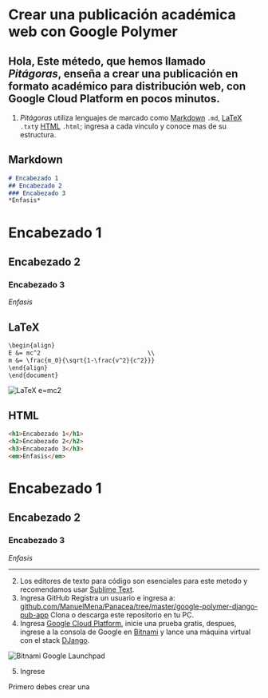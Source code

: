 # Crear una publicación académica web con Google Polymer

Hola, Este métedo, que hemos llamado *Pitágoras*, enseña a crear una publicación en formato académico para distribución web, con Google Cloud Platform en pocos minutos.
------
1. *Pitágoras* utiliza lenguajes de marcado como [Markdown](https://es.wikipedia.org/wiki/Markdown) ```.md```, [LaTeX](https://es.wikipedia.org/wiki/LaTeX) ```.txt```y [HTML](https://es.wikipedia.org/wiki/HTML) ```.html```; ingresa a cada vinculo y conoce mas de su estructura.


Markdown
---
```md
# Encabezado 1
## Encabezado 2
### Encabezado 3
*Enfasis*
```
# Encabezado 1
## Encabezado 2
### Encabezado 3
*Enfasis*

LaTeX
---
```txt
\begin{align}
E &= mc^2                              \\
m &= \frac{m_0}{\sqrt{1-\frac{v^2}{c^2}}}
\end{align}
\end{document}
```
![LaTeX e=mc2](https://storage.googleapis.com/panaceaapp/emclatex.png)

HTML
---
```md
<h1>Encabezado 1</h1>
<h2>Encabezado 2</h2>
<h3>Encabezado 3</h3>
<em>Enfasis</em>
```
# Encabezado 1
## Encabezado 2
### Encabezado 3
*Enfasis*

---

2. Los editores de texto para código son esenciales para este metodo y recomendamos usar [Sublime Text](https://www.sublimetext.com/).
3. Ingresa GitHub Registra un usuario e ingresa a: [github.com/ManuelMena/Panacea/tree/master/google-polymer-django-pub-app](https://github.com/ManuelMena/Panacea/tree/master/google-polymer-django-pub-app) Clona o descarga este repositorio en tu PC.
4. Ingresa [Google Cloud Platform](https://cloud.google.com/), inicie una prueba gratis, despues, ingrese a la consola de Google en [Bitnami](https://bitnami.com/) y lance una máquina virtual con el stack [DJango](https://bitnami.com/stack/django).

![Bitnami Google Launchpad](https://storage.googleapis.com/panaceaapp/bitnamigooglelaunchpad.png)

5. Ingrese 






Primero debes crear una 